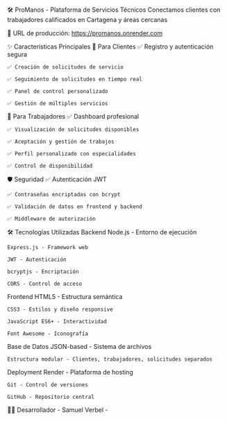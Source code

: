 🛠️ ProManos - Plataforma de Servicios Técnicos
Conectamos clientes con trabajadores calificados en Cartagena y áreas cercanas

🔗 URL de producción: https://promanos.onrender.com

✨ Características Principales
👥 Para Clientes
    ✅ Registro y autenticación segura

    ✅ Creación de solicitudes de servicio

    ✅ Seguimiento de solicitudes en tiempo real

    ✅ Panel de control personalizado

    ✅ Gestión de múltiples servicios

👷 Para Trabajadores
    ✅ Dashboard profesional

    ✅ Visualización de solicitudes disponibles

    ✅ Aceptación y gestión de trabajos

    ✅ Perfil personalizado con especialidades

    ✅ Control de disponibilidad

🛡️ Seguridad
    ✅ Autenticación JWT

    ✅ Contraseñas encriptadas con bcrypt

    ✅ Validación de datos en frontend y backend

    ✅ Middleware de autorización

🛠️ Tecnologías Utilizadas
Backend
    Node.js - Entorno de ejecución

    Express.js - Framework web

    JWT - Autenticación

    bcryptjs - Encriptación

    CORS - Control de acceso

Frontend
    HTML5 - Estructura semántica

    CSS3 - Estilos y diseño responsive

    JavaScript ES6+ - Interactividad

    Font Awesome - Iconografía

Base de Datos
    JSON-based - Sistema de archivos

    Estructura modular - Clientes, trabajadores, solicitudes separados

Deployment
    Render - Plataforma de hosting

    Git - Control de versiones

    GitHub - Repositorio central

👨‍💻 Desarrollador
    - Samuel Verbel -